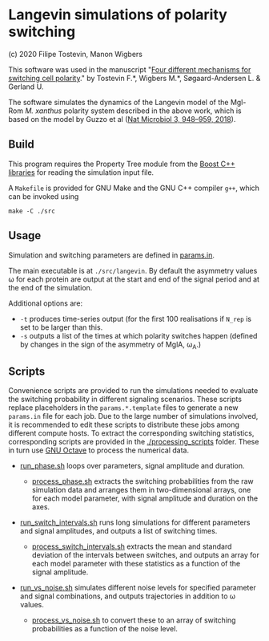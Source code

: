 # Langevin simulations of polarity switching

(c) 2020 Filipe Tostevin, Manon Wigbers

This software was used in the manuscript "[Four different mechanisms for
switching cell polarity](https://www.biorxiv.org/content/10.1101/2020.06.16.155952v1)." by Tostevin F.\*, Wigbers M.\*, Søgaard-Andersen L. &
Gerland U.

The software simulates the dynamics of the Langevin model of the Mgl-Rom _M.
xanthus_ polarity system described in the above work, which is based on the
model by Guzzo et al \([Nat Microbiol 3, 948–959,
2018](https://www.nature.com/articles/s41564-018-0203-x)\).

## Build

This program requires the Property Tree module from the [Boost C++
libraries](https://www.boost.org/) for reading the simulation input file.

A `Makefile` is provided for GNU Make and the GNU C++ compiler `g++`, which can
be invoked using
```
make -C ./src
```

## Usage

Simulation and switching parameters are defined in [params.in](params.in).

The main executable is at `./src/langevin`. By default the asymmetry values
&omega; for each protein are output at the start and end of the signal period
and at the end of the simulation.

Additional options are:
- `-t` produces time-series output (for the first 100 realisations if `N_rep`
is set to be larger than this.
- `-s` outputs a list of the times at which polarity switches happen (defined
by changes in the sign of the asymmetry of MglA, &omega;<sub>A</sub>.)

## Scripts

Convenience scripts are provided to run the simulations needed to evaluate the
switching probability in different signaling scenarios. These scripts replace
placeholders in the `params.*.template` files to generate a new `params.in` file
for each job.
Due to the large number of simulations involved, it is recommended to edit
these scripts to distribute these jobs among different compute hosts.
To extract the corresponding switching statistics, corresponding scripts
are provided in the [./processing_scripts](./processing_scripts) folder. These
in turn use [GNU Octave](https://www.gnu.org/software/octave/) to process the
numerical data.

- [run_phase.sh](run_phase.sh) loops over parameters, signal amplitude and
duration.
	- [process_phase.sh](./processing_scripts/process_phase.sh) extracts the
		switching probabilities from the raw simulation data and arranges them in
		two-dimensional arrays, one for each model parameter, with signal amplitude
		and duration on the axes.

- [run_switch_intervals.sh](run_switch_intervals.sh) runs long simulations for
different parameters and signal amplitudes, and outputs a list of switching
times.
	- [process_switch_intervals.sh](./processing_scripts/process_switch_intervals.sh)
		extracts the mean and standard deviation of the intervals between switches,
		and outputs an array for each model parameter with these statistics as a
		function of the signal amplitude.

- [run_vs_noise.sh](run_vs_noise.sh) simulates different noise levels for specified
parameter and signal combinations, and outputs trajectories in addition to &omega;
values.
	- [process_vs_noise.sh](./processing_scripts/process_vs_noise.sh) to convert
		these to an array of switching probabilities as a function of the noise level.


